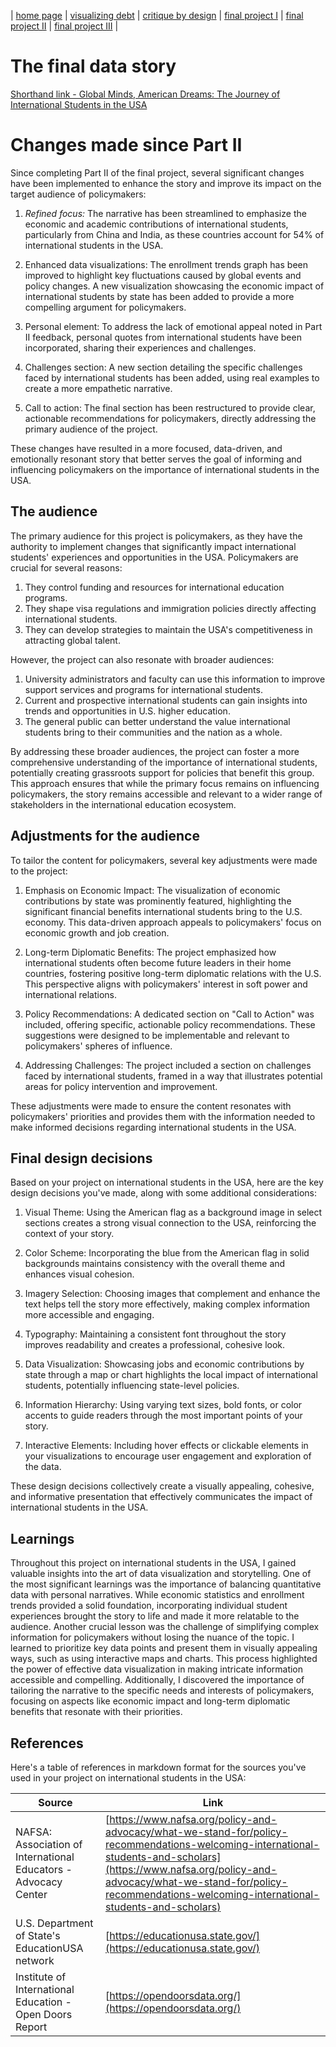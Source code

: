 | [home page](https://eraasinglaa.github.io/tswd-portfolio-era/) | [visualizing debt](visualizing-government-debt) | [critique by design](critique-by-design) | [final project I](final-project-part-one) | [final project II](final-project-part-two) | [final project III](final-project-part-three) |

# The final data story
[Shorthand link - Global Minds, American Dreams: The Journey of International Students in the USA ](https://carnegiemellon.shorthandstories.com/the-journey-of-international-students-in-the-usa/index.html)

# Changes made since Part II
Since completing Part II of the final project, several significant changes have been implemented to enhance the story and improve its impact on the target audience of policymakers:

1. *Refined focus:* The narrative has been streamlined to emphasize the economic and academic contributions of international students, particularly from China and India, as these countries account for 54% of international students in the USA.

2. Enhanced data visualizations: The enrollment trends graph has been improved to highlight key fluctuations caused by global events and policy changes. A new visualization showcasing the economic impact of international students by state has been added to provide a more compelling argument for policymakers.

3. Personal element: To address the lack of emotional appeal noted in Part II feedback, personal quotes from international students have been incorporated, sharing their experiences and challenges.

4. Challenges section: A new section detailing the specific challenges faced by international students has been added, using real examples to create a more empathetic narrative.

5. Call to action: The final section has been restructured to provide clear, actionable recommendations for policymakers, directly addressing the primary audience of the project.

These changes have resulted in a more focused, data-driven, and emotionally resonant story that better serves the goal of informing and influencing policymakers on the importance of international students in the USA.

## The audience
The primary audience for this project is policymakers, as they have the authority to implement changes that significantly impact international students' experiences and opportunities in the USA. Policymakers are crucial for several reasons:

1. They control funding and resources for international education programs.
2. They shape visa regulations and immigration policies directly affecting international students.
3. They can develop strategies to maintain the USA's competitiveness in attracting global talent.

However, the project can also resonate with broader audiences:

1. University administrators and faculty can use this information to improve support services and programs for international students.
2. Current and prospective international students can gain insights into trends and opportunities in U.S. higher education.
3. The general public can better understand the value international students bring to their communities and the nation as a whole.

By addressing these broader audiences, the project can foster a more comprehensive understanding of the importance of international students, potentially creating grassroots support for policies that benefit this group. This approach ensures that while the primary focus remains on influencing policymakers, the story remains accessible and relevant to a wider range of stakeholders in the international education ecosystem.

## Adjustments for the audience
To tailor the content for policymakers, several key adjustments were made to the project:

1. Emphasis on Economic Impact: The visualization of economic contributions by state was prominently featured, highlighting the significant financial benefits international students bring to the U.S. economy. This data-driven approach appeals to policymakers' focus on economic growth and job creation.

2. Long-term Diplomatic Benefits: The project emphasized how international students often become future leaders in their home countries, fostering positive long-term diplomatic relations with the U.S. This perspective aligns with policymakers' interest in soft power and international relations.

3. Policy Recommendations: A dedicated section on "Call to Action" was included, offering specific, actionable policy recommendations. These suggestions were designed to be implementable and relevant to policymakers' spheres of influence.

4. Addressing Challenges: The project included a section on challenges faced by international students, framed in a way that illustrates potential areas for policy intervention and improvement.

These adjustments were made to ensure the content resonates with policymakers' priorities and provides them with the information needed to make informed decisions regarding international students in the USA.

## Final design decisions
Based on your project on international students in the USA, here are the key design decisions you've made, along with some additional considerations:

1. Visual Theme: Using the American flag as a background image in select sections creates a strong visual connection to the USA, reinforcing the context of your story.

2. Color Scheme: Incorporating the blue from the American flag in solid backgrounds maintains consistency with the overall theme and enhances visual cohesion.

3. Imagery Selection: Choosing images that complement and enhance the text helps tell the story more effectively, making complex information more accessible and engaging.

4. Typography: Maintaining a consistent font throughout the story improves readability and creates a professional, cohesive look.

5. Data Visualization: Showcasing jobs and economic contributions by state through a map or chart highlights the local impact of international students, potentially influencing state-level policies.

6. Information Hierarchy: Using varying text sizes, bold fonts, or color accents to guide readers through the most important points of your story.

7. Interactive Elements: Including hover effects or clickable elements in your visualizations to encourage user engagement and exploration of the data.

These design decisions collectively create a visually appealing, cohesive, and informative presentation that effectively communicates the impact of international students in the USA.

## Learnings
Throughout this project on international students in the USA, I gained valuable insights into the art of data visualization and storytelling. One of the most significant learnings was the importance of balancing quantitative data with personal narratives. While economic statistics and enrollment trends provided a solid foundation, incorporating individual student experiences brought the story to life and made it more relatable to the audience.
Another crucial lesson was the challenge of simplifying complex information for policymakers without losing the nuance of the topic. I learned to prioritize key data points and present them in visually appealing ways, such as using interactive maps and charts. This process highlighted the power of effective data visualization in making intricate information accessible and compelling. Additionally, I discovered the importance of tailoring the narrative to the specific needs and interests of policymakers, focusing on aspects like economic impact and long-term diplomatic benefits that resonate with their priorities.

## References
Here's a table of references in markdown format for the sources you've used in your project on international students in the USA:

| Source | Link |
|--------|------|
| NAFSA: Association of International Educators - Advocacy Center | [https://www.nafsa.org/policy-and-advocacy/what-we-stand-for/policy-recommendations-welcoming-international-students-and-scholars](https://www.nafsa.org/policy-and-advocacy/what-we-stand-for/policy-recommendations-welcoming-international-students-and-scholars) |
| U.S. Department of State's EducationUSA network | [https://educationusa.state.gov/](https://educationusa.state.gov/) |
| Institute of International Education - Open Doors Report | [https://opendoorsdata.org/](https://opendoorsdata.org/) |
